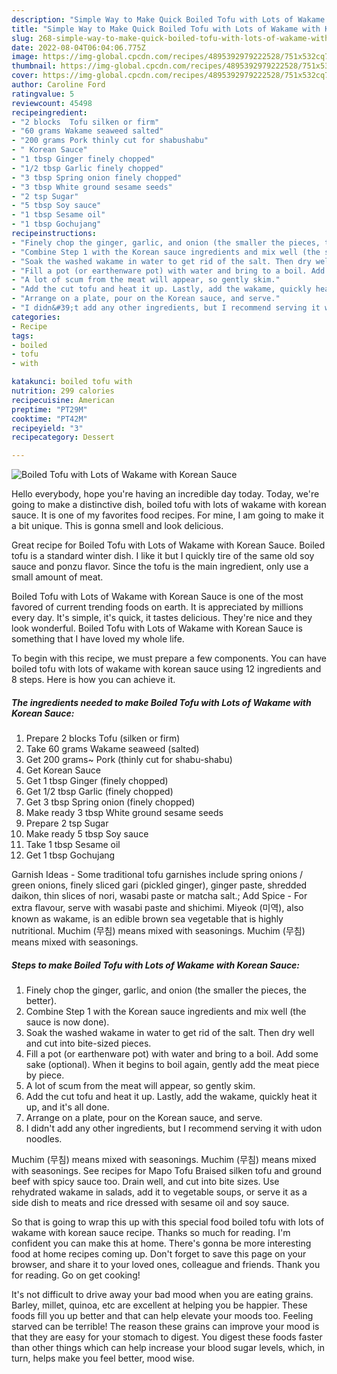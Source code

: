 ```yaml
---
description: "Simple Way to Make Quick Boiled Tofu with Lots of Wakame with Korean Sauce"
title: "Simple Way to Make Quick Boiled Tofu with Lots of Wakame with Korean Sauce"
slug: 268-simple-way-to-make-quick-boiled-tofu-with-lots-of-wakame-with-korean-sauce
date: 2022-08-04T06:04:06.775Z
image: https://img-global.cpcdn.com/recipes/4895392979222528/751x532cq70/boiled-tofu-with-lots-of-wakame-with-korean-sauce-recipe-main-photo.jpg
thumbnail: https://img-global.cpcdn.com/recipes/4895392979222528/751x532cq70/boiled-tofu-with-lots-of-wakame-with-korean-sauce-recipe-main-photo.jpg
cover: https://img-global.cpcdn.com/recipes/4895392979222528/751x532cq70/boiled-tofu-with-lots-of-wakame-with-korean-sauce-recipe-main-photo.jpg
author: Caroline Ford
ratingvalue: 5
reviewcount: 45498
recipeingredient:
- "2 blocks  Tofu silken or firm"
- "60 grams Wakame seaweed salted"
- "200 grams Pork thinly cut for shabushabu"
- " Korean Sauce"
- "1 tbsp Ginger finely chopped"
- "1/2 tbsp Garlic finely chopped"
- "3 tbsp Spring onion finely chopped"
- "3 tbsp White ground sesame seeds"
- "2 tsp Sugar"
- "5 tbsp Soy sauce"
- "1 tbsp Sesame oil"
- "1 tbsp Gochujang"
recipeinstructions:
- "Finely chop the ginger, garlic, and onion (the smaller the pieces, the better)."
- "Combine Step 1 with the Korean sauce ingredients and mix well (the sauce is now done)."
- "Soak the washed wakame in water to get rid of the salt. Then dry well and cut into bite-sized pieces."
- "Fill a pot (or earthenware pot) with water and bring to a boil. Add some sake (optional). When it begins to boil again, gently add the meat piece by piece."
- "A lot of scum from the meat will appear, so gently skim."
- "Add the cut tofu and heat it up. Lastly, add the wakame, quickly heat it up, and it&#39;s all done."
- "Arrange on a plate, pour on the Korean sauce, and serve."
- "I didn&#39;t add any other ingredients, but I recommend serving it with udon noodles."
categories:
- Recipe
tags:
- boiled
- tofu
- with

katakunci: boiled tofu with 
nutrition: 299 calories
recipecuisine: American
preptime: "PT29M"
cooktime: "PT42M"
recipeyield: "3"
recipecategory: Dessert

---
```



![Boiled Tofu with Lots of Wakame with Korean Sauce](https://img-global.cpcdn.com/recipes/4895392979222528/751x532cq70/boiled-tofu-with-lots-of-wakame-with-korean-sauce-recipe-main-photo.jpg)

Hello everybody, hope you're having an incredible day today. Today, we're going to make a distinctive dish, boiled tofu with lots of wakame with korean sauce. It is one of my favorites food recipes. For mine, I am going to make it a bit unique. This is gonna smell and look delicious.

Great recipe for Boiled Tofu with Lots of Wakame with Korean Sauce. Boiled tofu is a standard winter dish. I like it but I quickly tire of the same old soy sauce and ponzu flavor. Since the tofu is the main ingredient, only use a small amount of meat.

Boiled Tofu with Lots of Wakame with Korean Sauce is one of the most favored of current trending foods on earth. It is appreciated by millions every day. It's simple, it's quick, it tastes delicious. They're nice and they look wonderful. Boiled Tofu with Lots of Wakame with Korean Sauce is something that I have loved my whole life.


To begin with this recipe, we must prepare a few components. You can have boiled tofu with lots of wakame with korean sauce using 12 ingredients and 8 steps. Here is how you can achieve it.

<!--inarticleads1-->

##### The ingredients needed to make Boiled Tofu with Lots of Wakame with Korean Sauce:

1. Prepare 2 blocks  Tofu (silken or firm)
1. Take 60 grams Wakame seaweed (salted)
1. Get 200 grams~ Pork (thinly cut for shabu-shabu)
1. Get  Korean Sauce
1. Get 1 tbsp Ginger (finely chopped)
1. Get 1/2 tbsp Garlic (finely chopped)
1. Get 3 tbsp Spring onion (finely chopped)
1. Make ready 3 tbsp White ground sesame seeds
1. Prepare 2 tsp Sugar
1. Make ready 5 tbsp Soy sauce
1. Take 1 tbsp Sesame oil
1. Get 1 tbsp Gochujang


Garnish Ideas - Some traditional tofu garnishes include spring onions / green onions, finely sliced gari (pickled ginger), ginger paste, shredded daikon, thin slices of nori, wasabi paste or matcha salt.; Add Spice - For extra flavour, serve with wasabi paste and shichimi. Miyeok (미역), also known as wakame, is an edible brown sea vegetable that is highly nutritional. Muchim (무침) means mixed with seasonings. Muchim (무침) means mixed with seasonings. 

<!--inarticleads2-->

##### Steps to make Boiled Tofu with Lots of Wakame with Korean Sauce:

1. Finely chop the ginger, garlic, and onion (the smaller the pieces, the better).
1. Combine Step 1 with the Korean sauce ingredients and mix well (the sauce is now done).
1. Soak the washed wakame in water to get rid of the salt. Then dry well and cut into bite-sized pieces.
1. Fill a pot (or earthenware pot) with water and bring to a boil. Add some sake (optional). When it begins to boil again, gently add the meat piece by piece.
1. A lot of scum from the meat will appear, so gently skim.
1. Add the cut tofu and heat it up. Lastly, add the wakame, quickly heat it up, and it&#39;s all done.
1. Arrange on a plate, pour on the Korean sauce, and serve.
1. I didn&#39;t add any other ingredients, but I recommend serving it with udon noodles.


Muchim (무침) means mixed with seasonings. Muchim (무침) means mixed with seasonings. See recipes for Mapo Tofu Braised silken tofu and ground beef with spicy sauce too. Drain well, and cut into bite sizes. Use rehydrated wakame in salads, add it to vegetable soups, or serve it as a side dish to meats and rice dressed with sesame oil and soy sauce. 

So that is going to wrap this up with this special food boiled tofu with lots of wakame with korean sauce recipe. Thanks so much for reading. I'm confident you can make this at home. There's gonna be more interesting food at home recipes coming up. Don't forget to save this page on your browser, and share it to your loved ones, colleague and friends. Thank you for reading. Go on get cooking!

It's not difficult to drive away your bad mood when you are eating grains. Barley, millet, quinoa, etc are excellent at helping you be happier. These foods fill you up better and that can help elevate your moods too. Feeling starved can be terrible! The reason these grains can improve your mood is that they are easy for your stomach to digest. You digest these foods faster than other things which can help increase your blood sugar levels, which, in turn, helps make you feel better, mood wise.
